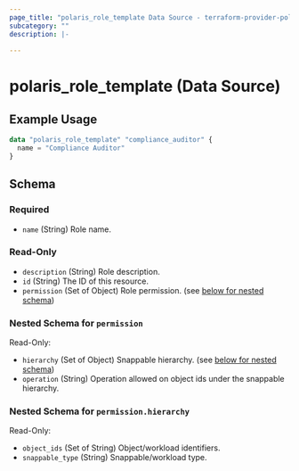 ```yaml
---
page_title: "polaris_role_template Data Source - terraform-provider-polaris"
subcategory: ""
description: |-
  
---
```


# polaris_role_template (Data Source)




## Example Usage

```terraform
data "polaris_role_template" "compliance_auditor" {
  name = "Compliance Auditor"
}
```


## Schema

### Required

- `name` (String) Role name.

### Read-Only

- `description` (String) Role description.
- `id` (String) The ID of this resource.
- `permission` (Set of Object) Role permission. (see [below for nested schema](#nestedatt--permission))

<a id="nestedatt--permission"></a>
### Nested Schema for `permission`

Read-Only:

- `hierarchy` (Set of Object) Snappable hierarchy. (see [below for nested schema](#nestedobjatt--permission--hierarchy))
- `operation` (String) Operation allowed on object ids under the snappable hierarchy.

<a id="nestedobjatt--permission--hierarchy"></a>
### Nested Schema for `permission.hierarchy`

Read-Only:

- `object_ids` (Set of String) Object/workload identifiers.
- `snappable_type` (String) Snappable/workload type.
